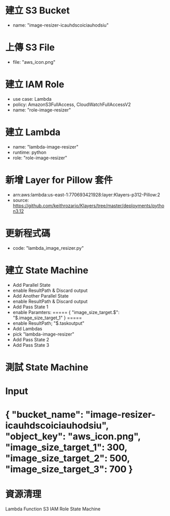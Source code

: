 
# 建立 S3 Bucket 
 - name: "image-resizer-icauhdscoiciauhodsiu"

# 上傳 S3 File 
 - file: "aws_icon.png"

# 建立 IAM Role 
 - use case: Lambda 
 - policy: AmazonS3FullAccess, CloudWatchFullAccessV2 
 - name: "role-image-resizer" 

# 建立 Lambda 
 - name: "lambda-image-resizer"
 - runtime: python 
 - role: "role-image-resizer" 

# 新增 Layer for Pillow 套件  
 - arn:aws:lambda:us-east-1:770693421928:layer:Klayers-p312-Pillow:2
 - source: https://github.com/keithrozario/Klayers/tree/master/deployments/python3.12

# 更新程式碼
 - code: "lambda_image_resizer.py" 

# 建立 State Machine 
 - Add Parallel State 
  - enable ResultPath & Discard output
 - Add Another Parallel State 
  - enable ResultPath & Discard output
 - Add Pass State 1
  - enable Paramters: 
=====
{
  "image_size_target.$": "$.image_size_target_1"
}
=====
  - enable ResultPath; "$.taskoutput" 
 - Add Lambdas
  - pick "lambda-image-resizer"
 - Add Pass State 2
 - Add Pass State 3 

# 測試 State Machine 
Input 
=====
{
  "bucket_name": "image-resizer-icauhdscoiciauhodsiu",
  "object_key": "aws_icon.png",
  "image_size_target_1": 300,
  "image_size_target_2": 500,
  "image_size_target_3": 700
}
====

# 資源清理 
 Lambda Function 
 S3
 IAM Role 
 State Machine  